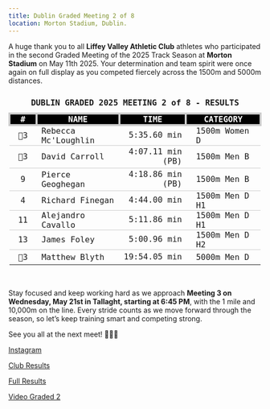 ```yaml
---
title: Dublin Graded Meeting 2 of 8
location: Morton Stadium, Dublin.
---
```


A huge thank you to all <b>Liffey Valley Athletic Club</b> athletes who participated in the second Graded Meeting of the 2025 Track Season at <b>Morton Stadium</b> on May 11th 2025. Your determination and team spirit were once again on full display as you competed fiercely across the 1500m and 5000m distances.

<table style="border-collapse: collapse; font-family: Consolas, monospace;"> 
<thead> 
<tr><td colspan="4" style="text-align: center; padding: 10px;"><b>DUBLIN GRADED 2025 MEETING 2 of 8 - RESULTS</b></td></tr> <tr style="background-color: #000; color: #fff;"> 
<th style="border: 4px solid #ccc;padding: 0px 20px; text-align: center;">#</th>
<th style="border: 4px solid #ccc;padding: 0px 20px; text-align: center;">NAME</th> 
<th style="border: 4px solid #ccc;padding: 0px 20px; text-align: center;">TIME</th> 
<th style="border: 4px solid #ccc;padding: 0px 20px; text-align: center;">CATEGORY</th> </tr> </thead> 
<tbody> 
<tr style="border-bottom: 1px solid #ccc;"><td style="padding: 0px 0px; text-align: center;">🥉3</td><td style="padding: 0px 10px;">Rebecca Mc'Loughlin</td><td style="text-align: right;">5:35.60 min</td><td style="padding: 0px 20px;">1500m Women D</td></tr>
<tr style="border-bottom: 1px solid #ccc;"><td style="padding: 0px 0px; text-align: center;">🥉3</td><td style="padding: 0px 10px;">David Carroll</td><td style="text-align: right;">4:07.11 min (PB)</td><td style="padding: 0px 20px;">1500m Men B</td></tr>
<tr style="border-bottom: 1px solid #ccc;"><td style="padding: 0px 0px; text-align: center;">9</td><td style="padding: 0px 10px;">Pierce Geoghegan</td><td style="text-align: right;">4:18.86 min (PB)</td><td style="padding: 0px 20px;">1500m Men B</td></tr>
<tr style="border-bottom: 1px solid #ccc;"><td style="padding: 0px 0px; text-align: center;">4</td><td style="padding: 0px 10px;">Richard Finegan</td><td style="text-align: right;">4:44.00 min</td><td style="padding: 0px 20px;">1500m Men D H1</td></tr>
<tr style="border-bottom: 1px solid #ccc;"><td style="padding: 0px 0px; text-align: center;">11</td><td style="padding: 0px 10px;">Alejandro Cavallo</td><td style="text-align: right;">5:11.86 min</td><td style="padding: 0px 20px;">1500m Men D H1</td></tr>
<tr style="border-bottom: 1px solid #ccc;"><td style="padding: 0px 0px; text-align: center;">13</td><td style="padding: 0px 10px;">James Foley</td><td style="text-align: right;">5:00.96 min</td><td style="padding: 0px 20px;">1500m Men D H2</td></tr>
<tr><td style="padding: 0px 0px; text-align: center;">🥉3</td><td style="padding: 0px 10px;">Matthew Blyth</td><td style="text-align: right;">19:54.05 min</td><td style="padding: 5px 20px;">5000m Men D</td></tr> </tbody> </table> <br>


Stay focused and keep working hard as we approach <b>Meeting 3 on Wednesday, May 21st in Tallaght, starting at 6:45 PM</b>, with the 1 mile and 10,000m on the line. Every stride counts as we move forward through the season, so let’s keep training smart and competing strong.

See you all at the next meet! 🏃‍♂️🔥

<a href="https://www.instagram.com/p/DJkNhqnOgi-/?img_index=10" target="_blank" rel="noopener noreferrer">Instagram</a>

<a href="/races/2025-05-11-Dublin-Graded-2/" target="_blank" rel="noopener noreferrer">Club Results</a>

<a href="http://pastresults.dublinathletics.com/graded25-2/menu.html" target="_blank" rel="noopener noreferrer">Full Results</a>

<a href="https://www.youtube.com/live/x3nxIo-fLQE" target="_blank">Video Graded 2</a>